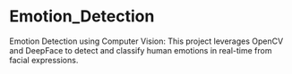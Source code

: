 # Emotion_Detection
Emotion Detection using Computer Vision: This project leverages OpenCV and DeepFace to detect and classify human emotions in real-time from facial expressions.  
